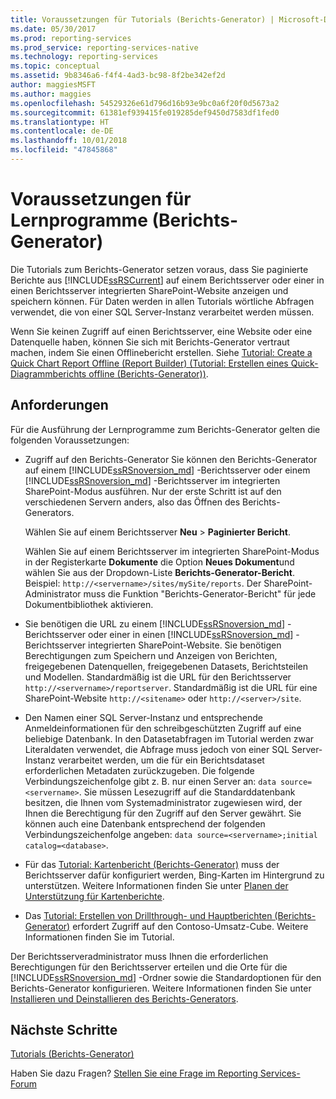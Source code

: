 ```yaml
---
title: Voraussetzungen für Tutorials (Berichts-Generator) | Microsoft-Dokumentation
ms.date: 05/30/2017
ms.prod: reporting-services
ms.prod_service: reporting-services-native
ms.technology: reporting-services
ms.topic: conceptual
ms.assetid: 9b8346a6-f4f4-4ad3-bc98-8f2be342ef2d
author: maggiesMSFT
ms.author: maggies
ms.openlocfilehash: 54529326e61d796d16b93e9bc0a6f20f0d5673a2
ms.sourcegitcommit: 61381ef939415fe019285def9450d7583df1fed0
ms.translationtype: HT
ms.contentlocale: de-DE
ms.lasthandoff: 10/01/2018
ms.locfileid: "47845868"
---
```

# <a name="prerequisites-for-tutorials-report-builder"></a>Voraussetzungen für Lernprogramme (Berichts-Generator)

Die Tutorials zum Berichts-Generator setzen voraus, dass Sie paginierte Berichte aus [!INCLUDE[ssRSCurrent](../includes/ssrscurrent-md.md)] auf einem Berichtsserver oder einer in einen Berichtsserver integrierten SharePoint-Website anzeigen und speichern können. Für Daten werden in allen Tutorials wörtliche Abfragen verwendet, die von einer SQL Server-Instanz verarbeitet werden müssen.  
  
Wenn Sie keinen Zugriff auf einen Berichtsserver, eine Website oder eine Datenquelle haben, können Sie sich mit Berichts-Generator vertraut machen, indem Sie einen Offlinebericht erstellen. Siehe [Tutorial: Create a Quick Chart Report Offline (Report Builder) (Tutorial: Erstellen eines Quick-Diagrammberichts offline (Berichts-Generator))](../reporting-services/report-builder/tutorial-create-a-quick-chart-report-offline-report-builder.md).  

## <a name="requirements"></a>Anforderungen

Für die Ausführung der Lernprogramme zum Berichts-Generator gelten die folgenden Voraussetzungen:  
  
-   Zugriff auf den Berichts-Generator Sie können den Berichts-Generator auf einem [!INCLUDE[ssRSnoversion_md](../includes/ssrsnoversion-md.md)] -Berichtsserver oder einem [!INCLUDE[ssRSnoversion_md](../includes/ssrsnoversion-md.md)] -Berichtsserver im integrierten SharePoint-Modus ausführen. Nur der erste Schritt ist auf den verschiedenen Servern anders, also das Öffnen des Berichts-Generators.  
  
    Wählen Sie auf einem Berichtsserver **Neu** > **Paginierter Bericht**.
  
    Wählen Sie auf einem Berichtsserver im integrierten SharePoint-Modus in der Registerkarte **Dokumente** die Option **Neues Dokument**und wählen Sie aus der Dropdown-Liste **Berichts-Generator-Bericht**. Beispiel: `http://<servername>/sites/mySite/reports`. Der SharePoint-Administrator muss die Funktion "Berichts-Generator-Bericht" für jede Dokumentbibliothek aktivieren.  
  
-   Sie benötigen die URL zu einem [!INCLUDE[ssRSnoversion_md](../includes/ssrsnoversion-md.md)] -Berichtsserver oder einer in einen [!INCLUDE[ssRSnoversion_md](../includes/ssrsnoversion-md.md)] -Berichtsserver integrierten SharePoint-Website. Sie benötigen Berechtigungen zum Speichern und Anzeigen von Berichten, freigegebenen Datenquellen, freigegebenen Datasets, Berichtsteilen und Modellen. Standardmäßig ist die URL für den Berichtsserver `http://<servername>/reportserver`. Standardmäßig ist die URL für eine SharePoint-Website `http://<sitename>` oder `http://<server>/site`.  
  
-   Den Namen einer SQL Server-Instanz und entsprechende Anmeldeinformationen für den schreibgeschützten Zugriff auf eine beliebige Datenbank. In den Datasetabfragen im Tutorial werden zwar Literaldaten verwendet, die Abfrage muss jedoch von einer SQL Server-Instanz verarbeitet werden, um die für ein Berichtsdataset erforderlichen Metadaten zurückzugeben. Die folgende Verbindungszeichenfolge gibt z. B. nur einen Server an: `data source=<servername>`. Sie müssen Lesezugriff auf die Standarddatenbank besitzen, die Ihnen vom Systemadministrator zugewiesen wird, der Ihnen die Berechtigung für den Zugriff auf den Server gewährt. Sie können auch eine Datenbank entsprechend der folgenden Verbindungszeichenfolge angeben: `data source=<servername>;initial catalog=<database>`.  
  
-   Für das [Tutorial: Kartenbericht (Berichts-Generator)](Tutorial:%20Map%20Report%20\(Report%20Builder\).md) muss der Berichtsserver dafür konfiguriert werden, Bing-Karten im Hintergrund zu unterstützen. Weitere Informationen finden Sie unter [Planen der Unterstützung für Kartenberichte](http://msdn.microsoft.com/5ddc97a7-7ee5-475d-bc49-3b814dce7e19).   

-   Das [Tutorial: Erstellen von Drillthrough- und Hauptberichten (Berichts-Generator)](Tutorial:%20Creating%20Drillthrough%20and%20Main%20Reports%20\(Report%20Builder\).md) erfordert Zugriff auf den Contoso-Umsatz-Cube. Weitere Informationen finden Sie im Tutorial. 
  
Der Berichtsserveradministrator muss Ihnen die erforderlichen Berechtigungen für den Berichtsserver erteilen und die Orte für die [!INCLUDE[ssRSnoversion_md](../includes/ssrsnoversion-md.md)] -Ordner sowie die Standardoptionen für den Berichts-Generator konfigurieren. Weitere Informationen finden Sie unter [Installieren und Deinstallieren des Berichts-Generators](http://msdn.microsoft.com/library/2c9a5814-17bf-4947-8fb3-6269e7caa416).  

## <a name="next-steps"></a>Nächste Schritte

[Tutorials (Berichts-Generator)](../reporting-services/report-builder-tutorials.md)  

Haben Sie dazu Fragen? [Stellen Sie eine Frage im Reporting Services-Forum](http://go.microsoft.com/fwlink/?LinkId=620231)
